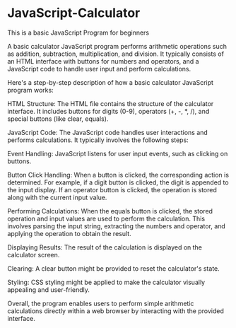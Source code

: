 # JavaScript-Calculator

This is a basic JavaScript Program for beginners

A basic calculator JavaScript program performs arithmetic operations such as addition, subtraction, multiplication, and division. It typically consists of an HTML interface with buttons for numbers and operators, and a JavaScript code to handle user input and perform calculations.

Here's a step-by-step description of how a basic calculator JavaScript program works:

HTML Structure: The HTML file contains the structure of the calculator interface. It includes buttons for digits (0-9), operators (+, -, *, /), and special buttons (like clear, equals).

JavaScript Code: The JavaScript code handles user interactions and performs calculations. It typically involves the following steps:

Event Handling: JavaScript listens for user input events, such as clicking on buttons.

Button Click Handling: When a button is clicked, the corresponding action is determined. For example, if a digit button is clicked, the digit is appended to the input display. If an operator button is clicked, the operation is stored along with the current input value.

Performing Calculations: When the equals button is clicked, the stored operation and input values are used to perform the calculation. This involves parsing the input string, extracting the numbers and operator, and applying the operation to obtain the result.

Displaying Results: The result of the calculation is displayed on the calculator screen.

Clearing: A clear button might be provided to reset the calculator's state.

Styling: CSS styling might be applied to make the calculator visually appealing and user-friendly.

Overall, the program enables users to perform simple arithmetic calculations directly within a web browser by interacting with the provided interface.
